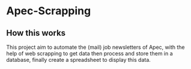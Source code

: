 # Apec-Scrapping
## How this works
This project aim to automate the (mail) job newsletters of Apec, with the help of web scrapping to get data then process and store them in a database, finally create a spreadsheet to display this data.
